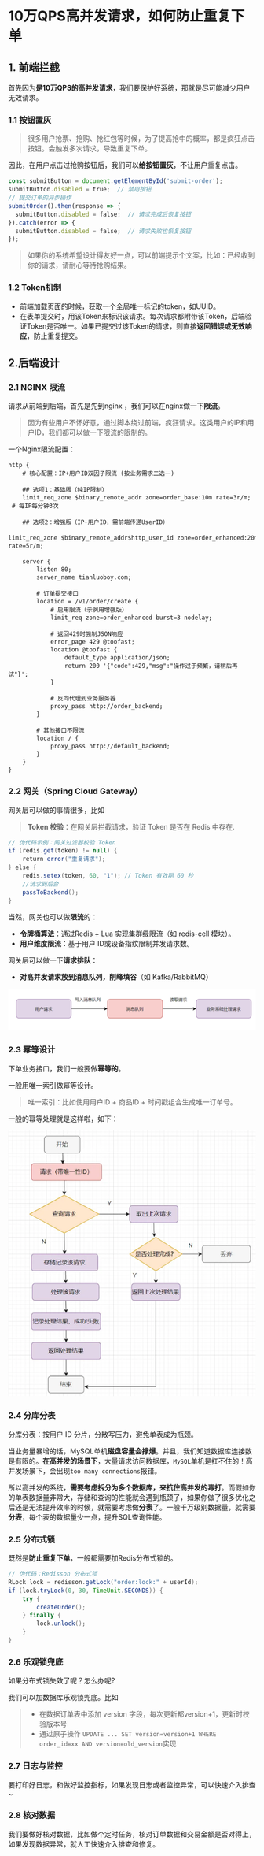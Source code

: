 # 10万QPS高并发请求，如何防止重复下单

## **1. 前端拦截** 

首先因为**是10万QPS的高并发请求**，我们要保护好系统，那就是尽可能减少用户无效请求。

### **1.1 按钮置灰**

> 很多用户抢票、抢购、抢红包等时候，为了提高抢中的概率，都是疯狂点击按钮。会触发多次请求，导致重复下单。

因此，在用户点击过抢购按钮后，我们可以**给按钮置灰**，不让用户重复点击。

```javascript
const submitButton = document.getElementById('submit-order');
submitButton.disabled = true;  // 禁用按钮
// 提交订单的异步操作
submitOrder().then(response => {
  submitButton.disabled = false;  // 请求完成后恢复按钮
}).catch(error => {
  submitButton.disabled = false;  // 请求失败也恢复按钮
});
```

> 如果你的系统希望设计得友好一点，可以前端提示个文案，比如：已经收到你的请求，请耐心等待抢购结果。

### **1.2 Token机制**

- 前端加载页面的时候，获取一个全局唯一标记的token，如UUID。
- 在表单提交时，用该Token来标识该请求。每次请求都附带该Token，后端验证Token是否唯一。如果已提交过该Token的请求，则直接**返回错误或无效响应**，防止重复提交。

## **2.后端设计** 

### **2.1 NGINX 限流**

请求从前端到后端，首先是先到nginx ，我们可以在nginx做一下**限流**。

> 因为有些用户不怀好意，通过脚本绕过前端，疯狂请求。这类用户的IP和用户ID，我们都可以做一下限流的限制的。

一个Nginx限流配置：

```nginx
http {
    # 核心配置：IP+用户ID双因子限流 (按业务需求二选一)
    
    ## 选项1：基础版（纯IP限制）
    limit_req_zone $binary_remote_addr zone=order_base:10m rate=3r/m;  # 每IP每分钟3次

    ## 选项2：增强版（IP+用户ID，需前端传递UserID）
    limit_req_zone $binary_remote_addr$http_user_id zone=order_enhanced:20m rate=5r/m;

    server {
        listen 80;
        server_name tianluoboy.com;

        # 订单提交接口
        location = /v1/order/create {
            # 启用限流（示例用增强版）
            limit_req zone=order_enhanced burst=3 nodelay;  
            
            # 返回429时强制JSON响应
            error_page 429 @toofast;
            location @toofast {
                default_type application/json;
                return 200 '{"code":429,"msg":"操作过于频繁，请稍后再试"}';
            }

            # 反向代理到业务服务器
            proxy_pass http://order_backend;
        }

        # 其他接口不限流
        location / {
            proxy_pass http://default_backend;
        }
    }
}
```

### **2.2 网关（Spring Cloud Gateway）**

网关层可以做的事情很多，比如

> **Token 校验**：在网关层拦截请求，验证 Token 是否在 Redis 中存在.

```java
// 伪代码示例：网关过滤器校验 Token
if (redis.get(token) != null) {
    return error("重复请求");
} else {
    redis.setex(token, 60, "1"); // Token 有效期 60 秒
    //请求到后台
    passToBackend();
}
```

当然，网关也可以做**限流**的：

- **令牌桶算法**：通过Redis + Lua 实现集群级限流（如 redis-cell 模块）。
- **用户维度限流**：基于用户 ID或设备指纹限制并发请求数。

网关层可以做一下**请求排队**：

- **对高并发请求放到消息队列，削峰填谷**（如 Kafka/RabbitMQ）

![20250605112140](10wQPS.assets/20250605112140.png)

### **2.3 幂等设计**

下单业务接口，我们一般要做**幂等的**。

一般用唯一索引做幂等设计。

> 唯一索引：比如使用用户ID + 商品ID + 时间戳组合生成唯一订单号。

一般的幂等处理就是这样啦，如下：

![1749093879493](10wQPS.assets/1749093879493.png)

### **2.4 分库分表**

分库分表：按用户 ID 分片，分散写压力，避免单表成为瓶颈。

当业务量暴增的话，MySQL单机**磁盘容量会撑爆**。并且，我们知道数据库连接数是有限的。**在高并发的场景下**，大量请求访问数据库，`MySQL`单机是扛不住的！高并发场景下，会出现`too many connections`报错。

所以高并发的系统，**需要考虑拆分为多个数据库，来抗住高并发的毒打**。而假如你的单表数据量非常大，存储和查询的性能就会遇到瓶颈了，如果你做了很多优化之后还是无法提升效率的时候，就需要考虑做**分表**了。一般千万级别数据量，就需要**分表**，每个表的数据量少一点，提升SQL查询性能。

### **2.5 分布式锁**

既然是**防止重复下单**，一般都需要加Redis分布式锁的。

```java
// 伪代码：Redisson 分布式锁
RLock lock = redisson.getLock("order:lock:" + userId);
if (lock.tryLock(0, 30, TimeUnit.SECONDS)) {
    try {
        createOrder();
    } finally {
        lock.unlock();
    }
}
```

### **2.6 乐观锁兜底**

如果分布式锁失效了呢？怎么办呢?

我们可以加数据库乐观锁兜底。比如

> - 在数据订单表中添加 version 字段，每次更新都version+1，更新时校验版本号
> - 通过原子操作 `UPDATE ... SET version=version+1 WHERE order_id=xx AND version=old_version`实现

### **2.7 日志与监控**

要打印好日志，和做好监控指标，如果发现日志或者监控异常，可以快速介入排查~

### **2.8 核对数据**

我们要做好核对数据，比如做个定时任务，核对订单数据和交易金额是否对得上，如果发现数据异常，就人工快速介入排查和修复。